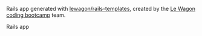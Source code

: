 Rails app generated with [lewagon/rails-templates](https://github.com/lewagon/rails-templates), created by the [Le Wagon coding bootcamp](https://www.lewagon.com) team.

Rails app
